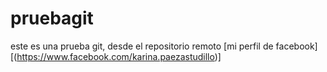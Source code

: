 # pruebagit
este es una prueba git, desde el repositorio remoto
[mi perfil de facebook] [(https://www.facebook.com/karina.paezastudillo)]
